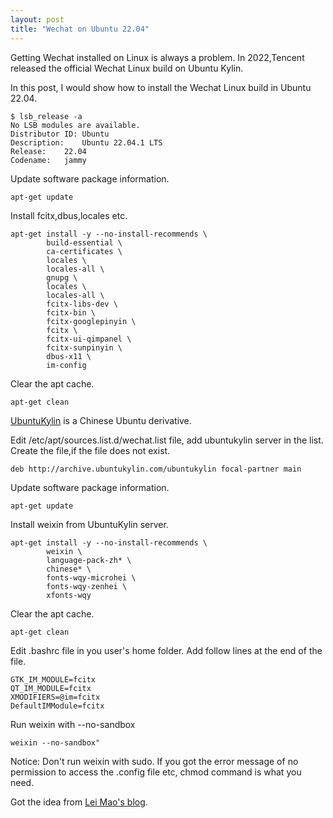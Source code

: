 ```yaml
---
layout: post
title: "Wechat on Ubuntu 22.04"
---
```


Getting Wechat installed on Linux is always a problem. In 2022,Tencent released the official Wechat Linux build on Ubuntu Kylin.

In this post, I would show how to install the Wechat Linux build in Ubuntu 22.04.

    $ lsb_release -a
    No LSB modules are available.
    Distributor ID:	Ubuntu
    Description:	Ubuntu 22.04.1 LTS
    Release:	22.04
    Codename:	jammy

Update software package information. 

    apt-get update 

Install fcitx,dbus,locales etc.

    apt-get install -y --no-install-recommends \
            build-essential \
            ca-certificates \
            locales \
            locales-all \
            gnupg \
            locales \
            locales-all \
            fcitx-libs-dev \
            fcitx-bin \
            fcitx-googlepinyin \
            fcitx \
            fcitx-ui-qimpanel \
            fcitx-sunpinyin \
            dbus-x11 \
            im-config

Clear the apt cache.

    apt-get clean

[UbuntuKylin](https://www.ubuntukylin.com/) is a Chinese Ubuntu derivative.

Edit /etc/apt/sources.list.d/wechat.list file, add ubuntukylin server in the list. Create the file,if the file does not exist.

    deb http://archive.ubuntukylin.com/ubuntukylin focal-partner main



Update software package information. 

    apt-get update 

Install weixin from UbuntuKylin server.

    apt-get install -y --no-install-recommends \
            weixin \
            language-pack-zh* \
            chinese* \
            fonts-wqy-microhei \
            fonts-wqy-zenhei \
            xfonts-wqy

Clear the apt cache.

    apt-get clean

Edit .bashrc file in you user's home folder. Add follow lines at the end of the file.

    GTK_IM_MODULE=fcitx
    QT_IM_MODULE=fcitx
    XMODIFIERS=@im=fcitx
    DefaultIMModule=fcitx

Run weixin with --no-sandbox

    weixin --no-sandbox"

Notice: Don't run weixin with sudo. If you got the error message of no permission to access the .config file etc, chmod command is what you need.

Got the idea from [Lei Mao's blog](https://leimao.github.io/blog/Docker-WeChat//).

